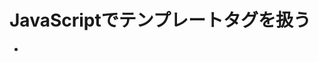 # JavaScriptでテンプレートタグを扱う

- [<template>: コンテンツテンプレート要素 - HTML: HyperText Markup Language | MDN](https://developer.mozilla.org/ja/docs/Web/HTML/Element/template)
- [Template 要素](https://ja.javascript.info/template-element)
- [template要素の使い方、知ってます？ - Qiita](https://qiita.com/saka212/items/ac77e778b7e323749e61)
- [HTMLでテンプレートをつくってコンポーネントを使い回す方法【templateタグ】](https://zenn.dev/yurukei20/articles/209109e0178ea1)